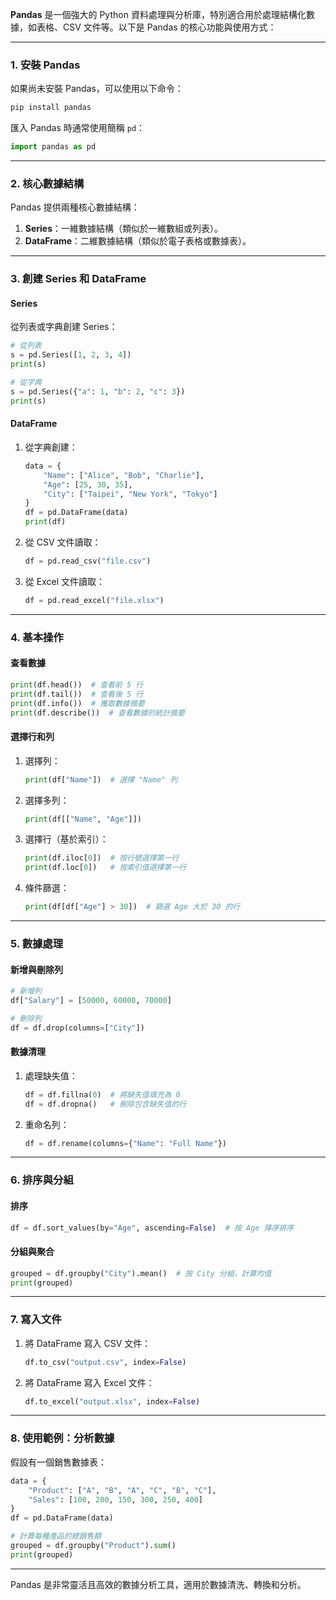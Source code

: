 **Pandas** 是一個強大的 Python 資料處理與分析庫，特別適合用於處理結構化數據，如表格、CSV 文件等。以下是 Pandas 的核心功能與使用方式：

---

### **1. 安裝 Pandas**
如果尚未安裝 Pandas，可以使用以下命令：
```bash
pip install pandas
```

匯入 Pandas 時通常使用簡稱 `pd`：
```python
import pandas as pd
```

---

### **2. 核心數據結構**
Pandas 提供兩種核心數據結構：
1. **Series**：一維數據結構（類似於一維數組或列表）。
2. **DataFrame**：二維數據結構（類似於電子表格或數據表）。

---

### **3. 創建 Series 和 DataFrame**
#### **Series**
從列表或字典創建 Series：
```python
# 從列表
s = pd.Series([1, 2, 3, 4])
print(s)

# 從字典
s = pd.Series({"a": 1, "b": 2, "c": 3})
print(s)
```

#### **DataFrame**
1. 從字典創建：
   ```python
   data = {
       "Name": ["Alice", "Bob", "Charlie"],
       "Age": [25, 30, 35],
       "City": ["Taipei", "New York", "Tokyo"]
   }
   df = pd.DataFrame(data)
   print(df)
   ```

2. 從 CSV 文件讀取：
   ```python
   df = pd.read_csv("file.csv")
   ```

3. 從 Excel 文件讀取：
   ```python
   df = pd.read_excel("file.xlsx")
   ```

---

### **4. 基本操作**

#### **查看數據**
```python
print(df.head())  # 查看前 5 行
print(df.tail())  # 查看後 5 行
print(df.info())  # 獲取數據摘要
print(df.describe())  # 查看數據的統計摘要
```

#### **選擇行和列**
1. 選擇列：
   ```python
   print(df["Name"])  # 選擇 "Name" 列
   ```

2. 選擇多列：
   ```python
   print(df[["Name", "Age"]])
   ```

3. 選擇行（基於索引）：
   ```python
   print(df.iloc[0])  # 按行號選擇第一行
   print(df.loc[0])   # 按索引值選擇第一行
   ```

4. 條件篩選：
   ```python
   print(df[df["Age"] > 30])  # 篩選 Age 大於 30 的行
   ```

---

### **5. 數據處理**

#### **新增與刪除列**
```python
# 新增列
df["Salary"] = [50000, 60000, 70000]

# 刪除列
df = df.drop(columns=["City"])
```

#### **數據清理**
1. 處理缺失值：
   ```python
   df = df.fillna(0)  # 將缺失值填充為 0
   df = df.dropna()   # 刪除包含缺失值的行
   ```

2. 重命名列：
   ```python
   df = df.rename(columns={"Name": "Full Name"})
   ```

---

### **6. 排序與分組**
#### **排序**
```python
df = df.sort_values(by="Age", ascending=False)  # 按 Age 降序排序
```

#### **分組與聚合**
```python
grouped = df.groupby("City").mean()  # 按 City 分組，計算均值
print(grouped)
```

---

### **7. 寫入文件**
1. 將 DataFrame 寫入 CSV 文件：
   ```python
   df.to_csv("output.csv", index=False)
   ```

2. 將 DataFrame 寫入 Excel 文件：
   ```python
   df.to_excel("output.xlsx", index=False)
   ```

---

### **8. 使用範例：分析數據**
假設有一個銷售數據表：
```python
data = {
    "Product": ["A", "B", "A", "C", "B", "C"],
    "Sales": [100, 200, 150, 300, 250, 400]
}
df = pd.DataFrame(data)

# 計算每種產品的總銷售額
grouped = df.groupby("Product").sum()
print(grouped)
```

---

Pandas 是非常靈活且高效的數據分析工具，適用於數據清洗、轉換和分析。
